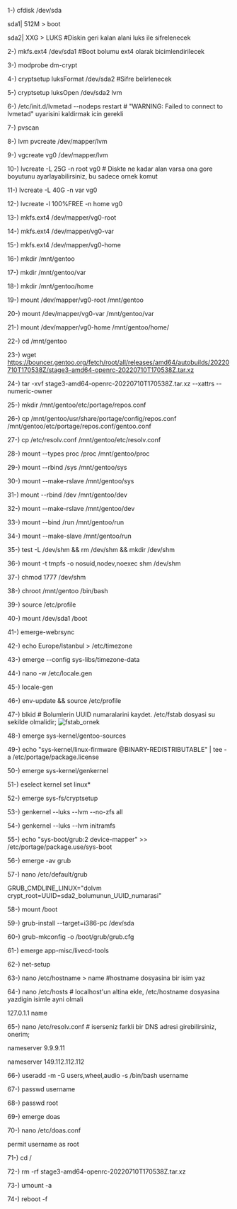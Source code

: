 1-) cfdisk /dev/sda

sda1| 512M > boot

sda2| XXG > LUKS #Diskin geri kalan alani luks ile sifrelenecek

2-) mkfs.ext4 /dev/sda1 #Boot bolumu ext4 olarak bicimlendirilecek

3-) modprobe dm-crypt

4-) cryptsetup luksFormat /dev/sda2 #Sifre belirlenecek

5-) cryptsetup luksOpen /dev/sda2 lvm

6-) /etc/init.d/lvmetad --nodeps restart # "WARNING: Failed to connect to lvmetad" uyarisini kaldirmak icin gerekli

7-) pvscan

8-) lvm pvcreate /dev/mapper/lvm

9-) vgcreate vg0 /dev/mapper/lvm

10-) lvcreate -L 25G -n root vg0 # Diskte ne kadar alan varsa ona gore boyutunu ayarlayabilirsiniz, bu sadece ornek komut

11-) lvcreate -L 40G -n var vg0

12-) lvcreate -l 100%FREE -n home vg0

13-) mkfs.ext4 /dev/mapper/vg0-root

14-) mkfs.ext4 /dev/mapper/vg0-var

15-) mkfs.ext4 /dev/mapper/vg0-home

16-) mkdir /mnt/gentoo

17-) mkdir /mnt/gentoo/var

18-) mkdir /mnt/gentoo/home

19-) mount /dev/mapper/vg0-root /mnt/gentoo

20-) mount /dev/mapper/vg0-var /mnt/gentoo/var

21-) mount /dev/mapper/vg0-home /mnt/gentoo/home/

22-) cd /mnt/gentoo

23-) wget https://bouncer.gentoo.org/fetch/root/all/releases/amd64/autobuilds/20220710T170538Z/stage3-amd64-openrc-20220710T170538Z.tar.xz

24-) tar -xvf stage3-amd64-openrc-20220710T170538Z.tar.xz --xattrs --numeric-owner

25-) mkdir /mnt/gentoo/etc/portage/repos.conf

26-) cp /mnt/gentoo/usr/share/portage/config/repos.conf /mnt/gentoo/etc/portage/repos.conf/gentoo.conf

27-) cp /etc/resolv.conf /mnt/gentoo/etc/resolv.conf

28-) mount --types proc /proc /mnt/gentoo/proc

29-) mount --rbind /sys /mnt/gentoo/sys

30-) mount --make-rslave /mnt/gentoo/sys

31-) mount --rbind /dev /mnt/gentoo/dev

32-) mount --make-rslave /mnt/gentoo/dev

33-) mount --bind /run /mnt/gentoo/run

34-) mount --make-slave /mnt/gentoo/run

35-) test -L /dev/shm && rm /dev/shm && mkdir /dev/shm

36-) mount -t tmpfs -o nosuid,nodev,noexec shm /dev/shm

37-) chmod 1777 /dev/shm

38-) chroot /mnt/gentoo /bin/bash

39-) source /etc/profile

40-) mount /dev/sda1 /boot

41-) emerge-webrsync

42-) echo Europe/Istanbul > /etc/timezone

43-) emerge --config sys-libs/timezone-data

44-) nano -w /etc/locale.gen

45-) locale-gen

46-) env-update && source /etc/profile

47-) blkid # Bolumlerin UUID numaralarini kaydet. /etc/fstab dosyasi su sekilde olmalidir;
![fstab_ornek](https://user-images.githubusercontent.com/105305285/179135974-0b1c7caf-7058-48cb-8e11-c9012f438fcf.png)


48-) emerge sys-kernel/gentoo-sources

49-) echo "sys-kernel/linux-firmware @BINARY-REDISTRIBUTABLE" | tee -a /etc/portage/package.license

50-) emerge sys-kernel/genkernel

51-) eselect kernel set linux*

52-) emerge sys-fs/cryptsetup

53-) genkernel --luks --lvm --no-zfs all

54-) genkernel --luks --lvm initramfs

55-) echo "sys-boot/grub:2 device-mapper" >> /etc/portage/package.use/sys-boot

56-) emerge -av grub

57-) nano /etc/default/grub

GRUB_CMDLINE_LINUX="dolvm crypt_root=UUID=sda2_bolumunun_UUID_numarasi"

58-) mount /boot

59-) grub-install --target=i386-pc /dev/sda

60-) grub-mkconfig -o /boot/grub/grub.cfg

61-) emerge app-misc/livecd-tools

62-) net-setup

63-) nano /etc/hostname > name #hostname dosyasina bir isim yaz

64-) nano /etc/hosts # localhost'un altina ekle, /etc/hostname dosyasina yazdigin isimle ayni olmali

127.0.1.1       name

65-) nano /etc/resolv.conf # iserseniz farkli bir DNS adresi girebilirsiniz, onerim;

nameserver 9.9.9.11

nameserver 149.112.112.112

66-) useradd -m -G users,wheel,audio -s /bin/bash username

67-) passwd username

68-) passwd root

69-) emerge doas

70-) nano /etc/doas.conf

permit username as root

71-) cd /

72-) rm -rf stage3-amd64-openrc-20220710T170538Z.tar.xz

73-) umount -a

74-) reboot -f
